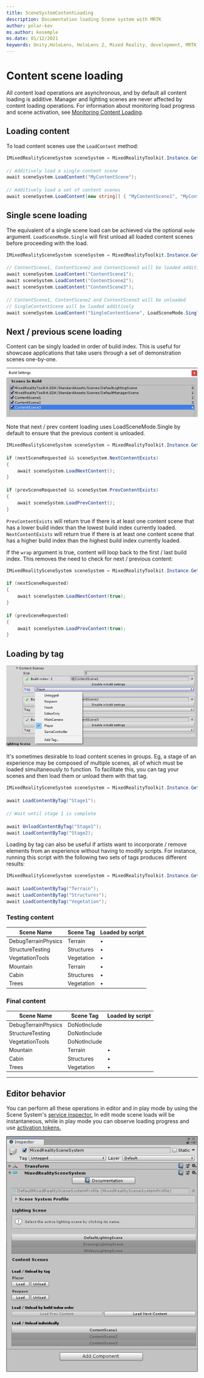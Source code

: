 ```yaml
---
title: SceneSystemContentLoading
description: Documentation loading Scene system with MRTK
author: polar-kev
ms.author: kesemple
ms.date: 01/12/2021
keywords: Unity,HoloLens, HoloLens 2, Mixed Reality, development, MRTK,
---
```


# Content scene loading

All content load operations are asynchronous, and by default all content loading is additive. Manager and lighting scenes are never affected by content loading operations. For information about monitoring load progress and scene activation, see [Monitoring Content Loading](SceneSystemLoadProgress.md).

## Loading content

To load content scenes use the `LoadContent` method:

```c#
IMixedRealitySceneSystem sceneSystem = MixedRealityToolkit.Instance.GetService<IMixedRealitySceneSystem>();

// Additively load a single content scene
await sceneSystem.LoadContent("MyContentScene");

// Additively load a set of content scenes
await sceneSystem.LoadContent(new string[] { "MyContentScene1", "MyContentScene2", "MyContentScene3" });
```

## Single scene loading

The equivalent of a single scene load can be achieved via the optional `mode` argument. `LoadSceneMode.Single` will first unload all loaded content scenes before proceeding with the load.

```c#
IMixedRealitySceneSystem sceneSystem = MixedRealityToolkit.Instance.GetService<IMixedRealitySceneSystem>();

// ContentScene1, ContentScene2 and ContentScene3 will be loaded additively
await sceneSystem.LoadContent("ContentScene1");
await sceneSystem.LoadContent("ContentScene2");
await sceneSystem.LoadContent("ContentScene3");

// ContentScene1, ContentScene2 and ContentScene3 will be unloaded
// SingleContentScene will be loaded additively
await sceneSystem.LoadContent("SingleContentScene", LoadSceneMode.Single);
```

## Next / previous scene loading

Content can be singly loaded in order of build index. This is useful for showcase applications that take users through a set of demonstration scenes one-by-one.

![MRTK_SceneSystemBuildSettings](../Images/SceneSystem/MRTK_SceneSystemBuildSettings.png)

Note that next / prev content loading uses LoadSceneMode.Single by default to ensure that the previous content is unloaded.

```c#
IMixedRealitySceneSystem sceneSystem = MixedRealityToolkit.Instance.GetService<IMixedRealitySceneSystem>();

if (nextSceneRequested && sceneSystem.NextContentExists)
{
    await sceneSystem.LoadNextContent();
}

if (prevSceneRequested && sceneSystem.PrevContentExists)
{
    await sceneSystem.LoadPrevContent();
}
```

`PrevContentExists` will return true if there is at least one content scene that has a lower build index than the lowest build index currently loaded. `NextContentExists` will return true if there is at least one content scene that has a higher build index than the highest build index currently loaded.

If the `wrap` argument is true, content will loop back to the first / last build index. This removes the need to check for next / previous content:

```c#
IMixedRealitySceneSystem sceneSystem = MixedRealityToolkit.Instance.GetService<IMixedRealitySceneSystem>();

if (nextSceneRequested)
{
    await sceneSystem.LoadNextContent(true);
}

if (prevSceneRequested)
{
    await sceneSystem.LoadPrevContent(true);
}
```

## Loading by tag

![MRTK_SceneSystemLoadingByTag](../Images/SceneSystem/MRTK_SceneSystemLoadingByTag.png)

It's sometimes desirable to load content scenes in groups. Eg, a stage of an experience may be composed of multiple scenes, all of which must be loaded simultaneously to function. To facilitate this, you can tag your scenes and then load them or unload them with that tag.

```c#
IMixedRealitySceneSystem sceneSystem = MixedRealityToolkit.Instance.GetService<IMixedRealitySceneSystem>();

await LoadContentByTag("Stage1");

// Wait until stage 1 is complete

await UnloadContentByTag("Stage1");
await LoadContentByTag("Stage2);
```

Loading by tag can also be useful if artists want to incorporate / remove elements from an experience without having to modify scripts. For instance, running this script with the following two sets of tags produces different results:

```c#
IMixedRealitySceneSystem sceneSystem = MixedRealityToolkit.Instance.GetService<IMixedRealitySceneSystem>();

await LoadContentByTag("Terrain");
await LoadContentByTag("Structures");
await LoadContentByTag("Vegetation");
```

### Testing content

Scene Name | Scene Tag | Loaded by script
---|---|---
DebugTerrainPhysics | Terrain | •
StructureTesting | Structures | •
VegetationTools | Vegetation | •
Mountain | Terrain | •
Cabin | Structures | •
Trees | Vegetation | •

### Final content

Scene Name | Scene Tag | Loaded by script
---|---|---
DebugTerrainPhysics | DoNotInclude |
StructureTesting | DoNotInclude |
VegetationTools | DoNotInclude |
Mountain | Terrain | •
Cabin | Structures | •
Trees | Vegetation | •

---

## Editor behavior

You can perform all these operations in editor and in play mode by using the Scene System's [service inspector.](../../out-of-scope/MixedRealityConfigurationGuide.md#editor-utilities) In edit mode scene loads will be instantaneous, while in play mode you can observe loading progress and use [activation tokens.](SceneSystemLoadProgress.md)

![MRTK_SceneSystemServiceInspector](../Images/SceneSystem/MRTK_SceneSystemServiceInspector.PNG)
